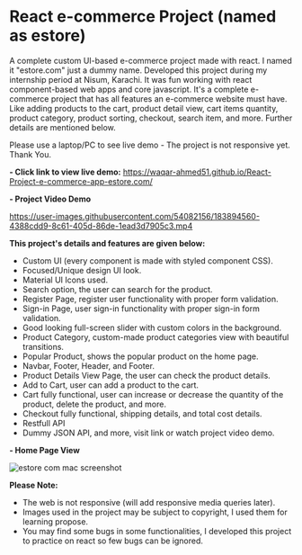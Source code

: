 # React e-commerce Project (named as estore)

A complete custom UI-based e-commerce project made with react. I named it "estore.com" just a dummy name. Developed this project during my internship period at Nisum, Karachi. It was fun working with react component-based web apps and core javascript. It's a complete e-commerce project that has all features an e-commerce website must have. Like adding products to the cart, product detail view, cart items quantity, product category, product sorting, checkout, search item, and more. Further details are mentioned below.
 
Please use a laptop/PC to see live demo - The project is not responsive yet. Thank You.

<strong> - Click link to view live demo:</strong> https://waqar-ahmed51.github.io/React-Project-e-commerce-app-estore.com/




<strong> - Project Video Demo</strong>

https://user-images.githubusercontent.com/54082156/183894560-4388cdd9-8c61-405d-86de-1ead3d7905c3.mp4



<strong>This project's details and features are given below: </strong>
- Custom UI (every component is made with styled component CSS).
- Focused/Unique design UI look.
- Material UI Icons used.
- Search option, the user can search for the product.
- Register Page, register user functionality with proper form validation.
- Sign-in Page, user sign-in functionality with proper sign-in form validation.
- Good looking full-screen slider with custom colors in the background.
- Product Category, custom-made product categories view with beautiful transitions.
- Popular Product, shows the popular product on the home page.
- Navbar, Footer, Header, and Footer.
- Product Details View Page, the user can check the product details.
- Add to Cart, user can add a product to the cart.
- Cart fully functional, user can increase or decrease the quantity of the product, delete the product, and more.
- Checkout fully functional, shipping details, and total cost details.
- Restfull API
- Dummy JSON API, and more, visit link or watch project video demo.


<strong> - Home Page View</strong>

![estore com mac screenshot](https://user-images.githubusercontent.com/54082156/183893088-6c480663-1989-4770-87f2-33c45ac9a43e.png)


<strong>Please Note:</strong>
- The web is not responsive (will add responsive media queries later).
- Images used in the project may be subject to copyright, I used them for learning propose.
- You may find some bugs in some functionalities, I developed this project to practice on react so few bugs can be ignored. 
